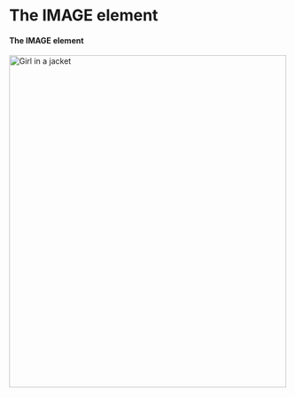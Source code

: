 
<!DOCTYPE html>
<html>
<body>

<h1>The IMAGE element</h1>
<h4>The IMAGE element</h4>

<img src="https://github.com/CreativeKD/Portfolio/blob/main/UI%20Screens/Payatu_Service%20Page.jpg?raw=true" alt="Girl in a jacket" width="500" height="600">

</body>
</html>

